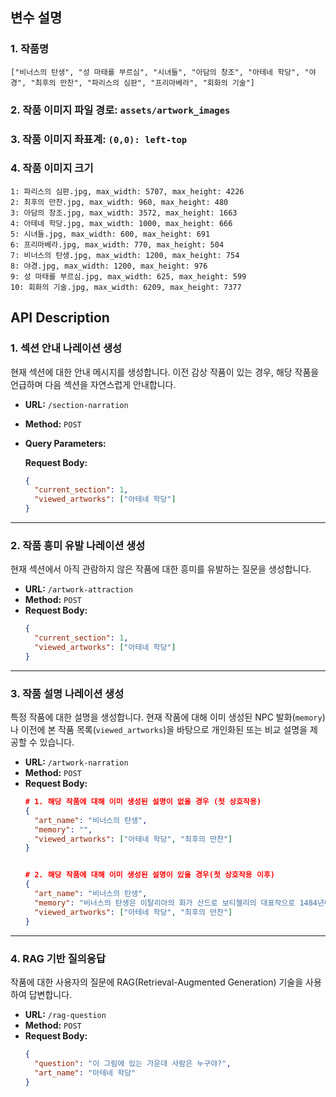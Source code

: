## 변수 설명
### 1. 작품명
```
["비너스의 탄생", "성 마태를 부르심", "시녀들", "아담의 창조", "아테네 학당", "야경", "최후의 만찬", "파리스의 심판", "프리마베라", "회화의 기술"]
```
### 2. 작품 이미지 파일 경로: `assets/artwork_images`
### 3. 작품 이미지 좌표계: `(0,0): left-top`
### 4. 작품 이미지 크기
```
1: 파리스의 심판.jpg, max_width: 5707, max_height: 4226
2: 최후의 만찬.jpg, max_width: 960, max_height: 480
3: 아담의 창조.jpg, max_width: 3572, max_height: 1663
4: 아테네 학당.jpg, max_width: 1000, max_height: 666
5: 시녀들.jpg, max_width: 600, max_height: 691
6: 프리마베라.jpg, max_width: 770, max_height: 504
7: 비너스의 탄생.jpg, max_width: 1200, max_height: 754
8: 야경.jpg, max_width: 1200, max_height: 976
9: 성 마태를 부르심.jpg, max_width: 625, max_height: 599
10: 회화의 기술.jpg, max_width: 6209, max_height: 7377
```



## API Description

### 1. 섹션 안내 나레이션 생성

현재 섹션에 대한 안내 메시지를 생성합니다. 이전 감상 작품이 있는 경우, 해당 작품을 언급하며 다음 섹션을 자연스럽게 안내합니다.

-   **URL:** `/section-narration`
-   **Method:** `POST`
-   **Query Parameters:**

    **Request Body:**
    ```json
    {
      "current_section": 1,
      "viewed_artworks": ["아테네 학당"]
    }
    ```

---

### 2. 작품 흥미 유발 나레이션 생성

현재 섹션에서 아직 관람하지 않은 작품에 대한 흥미를 유발하는 질문을 생성합니다.

-   **URL:** `/artwork-attraction`
-   **Method:** `POST`
-   **Request Body:**
    ```json
    {
      "current_section": 1,
      "viewed_artworks": ["아테네 학당"]
    }
    ```

---

### 3. 작품 설명 나레이션 생성

특정 작품에 대한 설명을 생성합니다. 현재 작품에 대해 이미 생성된 NPC 발화(`memory`)나 이전에 본 작품 목록(`viewed_artworks`)을 바탕으로 개인화된 또는 비교 설명을 제공할 수 있습니다.

-   **URL:** `/artwork-narration`
-   **Method:** `POST`
-   **Request Body:**
    ```json
    # 1. 해당 작품에 대해 이미 생성된 설명이 없을 경우 (첫 상호작용)
    {
      "art_name": "비너스의 탄생",
      "memory": "",
      "viewed_artworks": ["아테네 학당", "최후의 만찬"]
    }


    # 2. 해당 작품에 대해 이미 생성된 설명이 있을 경우(첫 상호작용 이후)
    {
      "art_name": "비너스의 탄생",
      "memory": "비너스의 탄생은 이탈리아의 화가 산드로 보티첼리의 대표작으로 1484년에서 1486년 사이에 제작되었습니다. ... 이 그림은 오늘날에도 많은 사람들에게 사랑받고 있으며, 미술사에서 중요한 위치를 차지하고 있습니다.",
      "viewed_artworks": ["아테네 학당", "최후의 만찬"]
    }
    ```

---

### 4. RAG 기반 질의응답

작품에 대한 사용자의 질문에 RAG(Retrieval-Augmented Generation) 기술을 사용하여 답변합니다.

-   **URL:** `/rag-question`
-   **Method:** `POST`
-   **Request Body:**
    ```json
    {
      "question": "이 그림에 있는 가운데 사람은 누구야?",
      "art_name": "아테네 학당"
    }
    ```



